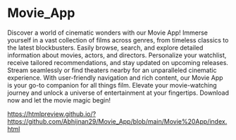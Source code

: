 # Movie_App

Discover a world of cinematic wonders with our Movie App! Immerse yourself in a vast collection of films across genres, from timeless classics to the latest blockbusters. Easily browse, search, and explore detailed information about movies, actors, and directors. Personalize your watchlist, receive tailored recommendations, and stay updated on upcoming releases. Stream seamlessly or find theaters nearby for an unparalleled cinematic experience. With user-friendly navigation and rich content, our Movie App is your go-to companion for all things film. Elevate your movie-watching journey and unlock a universe of entertainment at your fingertips. Download now and let the movie magic begin!

https://htmlpreview.github.io/?https://github.com/Abhijnan29/Movie_App/blob/main/Movie%20App/index.html
